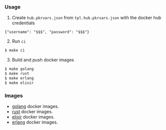 ### Usage

1. Create `hub.pkrvars.json` from `tpl.hub.pkrvars.json` with the docker hub credentials

```
{"username": "$$$", "password": "$$$"}
```

2. Run `ci`

```zsh
$ make ci
```

3. Build and push docker images

```zsh
$ make golang
$ make rust
$ make erlang
$ make elixir
```


### Images

- [golang](https://hub.docker.com/r/clivern/golang/tags) docker images.
- [rust](https://hub.docker.com/r/clivern/rust/tags) docker images.
- [elixir](https://hub.docker.com/r/clivern/elixir/tags) docker images.
- [erlang](https://hub.docker.com/r/clivern/erlang/tags) docker images.
